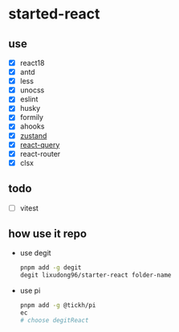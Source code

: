 # started-react

## use

- [x] react18
- [x] antd
- [x] less
- [x] unocss
- [x] eslint
- [x] husky
- [x] formily
- [x] ahooks
- [x] [zustand](https://github.com/pmndrs/zustand)
- [x] [react-query](https://tanstack.com/query/v4/docs/quick-start)
- [x] react-router
- [x] clsx

## todo

- [ ] vitest

## how use it repo

- use degit

  ```bash
  pnpm add -g degit
  degit lixudong96/starter-react folder-name
  ```

- use pi

  ```bash
  pnpm add -g @tickh/pi
  ec
  # choose degitReact
  ```
